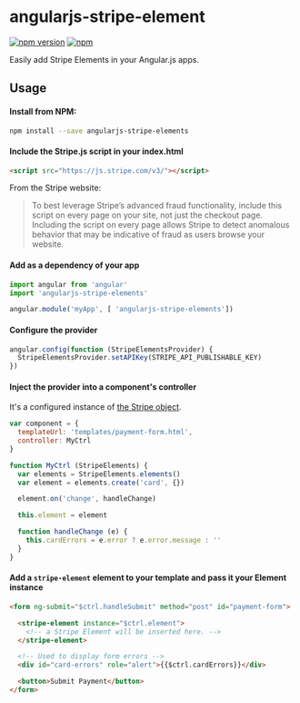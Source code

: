 # angularjs-stripe-element

[![npm version](https://badge.fury.io/js/angularjs-stripe-elements.svg)](https://www.npmjs.com/package/angularjs-stripe-elements)
[![npm](https://img.shields.io/npm/dw/angularjs-stripe-elements.svg)](https://www.npmjs.com/package/angularjs-stripe-elements)

Easily add Stripe Elements in your Angular.js apps.

## Usage

#### Install from NPM:

```bash
npm install --save angularjs-stripe-elements
```

#### Include the Stripe.js script in your index.html

```html
<script src="https://js.stripe.com/v3/"></script>
```

From the Stripe website:
> To best leverage Stripe’s advanced fraud functionality, include this script on every page on your site, not just the checkout page. Including the script on every page allows Stripe to detect anomalous behavior that may be indicative of fraud as users browse your website.

#### Add as a dependency of your app

```js
import angular from 'angular'
import 'angularjs-stripe-elements'

angular.module('myApp', [ 'angularjs-stripe-elements'])

```

#### Configure the provider

```js
angular.config(function (StripeElementsProvider) {
  StripeElementsProvider.setAPIKey(STRIPE_API_PUBLISHABLE_KEY)
})
```

#### Inject the provider into a component's controller

It's a configured instance of [the Stripe object](https://stripe.com/docs/stripe-js/reference#the-stripe-object).

```js
var component = {
  templateUrl: 'templates/payment-form.html',
  controller: MyCtrl
}

function MyCtrl (StripeElements) {
  var elements = StripeElements.elements()
  var element = elements.create('card', {})

  element.on('change', handleChange)

  this.element = element

  function handleChange (e) {
    this.cardErrors = e.error ? e.error.message : ''
  }
}
```

#### Add a `stripe-element` element to your template and pass it your Element instance

```html
<form ng-submit="$ctrl.handleSubmit" method="post" id="payment-form">

  <stripe-element instance="$ctrl.element">
    <!-- a Stripe Element will be inserted here. -->
  </stripe-element>

  <!-- Used to display form errors -->
  <div id="card-errors" role="alert">{{$ctrl.cardErrors}}</div>

  <button>Submit Payment</button>
</form>
```
